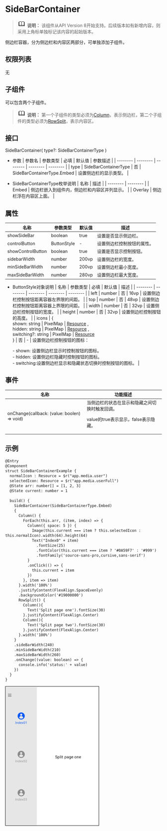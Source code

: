 # SideBarContainer

> ![icon-note.gif](public_sys-resources/icon-note.gif) **说明：**
> 该组件从API Version 8开始支持。后续版本如有新增内容，则采用上角标单独标记该内容的起始版本。


侧边栏容器，分为侧边栏和内容区两部分，可单独添加子组件。


## 权限列表

无


## 子组件

可以包含两个子组件。
> ![](../../public_sys-resources/icon-note.gif) **说明：**
> 第一个子组件的类型必须为[Column](ts-container-column.md)，表示侧边栏，第二个子组件的类型必须为[RowSplit](ts-container-rowsplit.md)，表示内容区。



## 接口

SideBarContainer( type?: SideBarContainerType )

- 参数
  | 参数名 | 参数类型 | 必填 | 默认值 | 参数描述 | 
  | -------- | -------- | -------- | -------- | -------- |
  | type | SideBarContainerType | 否 | SideBarContainerType.Embed | 设置侧边栏的显示类型。 | 

- SideBarContainerType枚举说明
  | 名称 | 描述 |
  | -------- | -------- |
  | Embed | 侧边栏嵌入到组件内，侧边栏和内容区并列显示。 |
  | Overlay | 侧边栏浮在内容区上面。 |

## 属性

| 名称 | 参数类型 | 默认值 | 描述 |
| -------- | -------- | -------- | -------- |
| showSideBar | boolean | true | 设置是否显示侧边栏。 |
| controlButton | ButtonStyle                                                | - | 设置侧边栏控制按钮的属性。 |
| showControlButton | boolean | true | 设置是否显示控制按钮。 |
| sidebarWidth | number | 200vp | 设置侧边栏的宽度。 |
| minSideBarWidth | number | 200vp | 设置侧边栏最小宽度。 |
| maxSideBarWidth | number | 280vp | 设置侧边栏最大宽度。 |

- ButtonStyle对象说明
  | 名称 | 参数类型 | 必填 | 默认值 | 描述 |
  | -------- | -------- | -------- | -------- | -------- |
  | left | number | 否 | 16vp | 设置侧边栏控制按钮距离容器左界限的间距。 |
  | top | number | 否 | 48vp | 设置侧边栏控制按钮距离容器上界限的间距。 |
  | width | number | 否 | 32vp | 设置侧边栏控制按钮的宽度。 |
  | height | number | 否 | 32vp | 设置侧边栏控制按钮的高度。 |
  | icons | {<br/>shown:&nbsp;string \| PixelMap \| [Resource](../../ui/ts-types.md#resource类型) ,<br/>hidden:&nbsp;string \| PixelMap \| [Resource](../../ui/ts-types.md#resource类型) ,<br/>switching?:&nbsp;string \| PixelMap \| [Resource](../../ui/ts-types.md#resource类型) <br/>} | 否 | - | 设置侧边栏控制按钮的图标：<br/> </p> - shown: 设置侧边栏显示时控制按钮的图标。<br>- hidden: 设置侧边栏隐藏时控制按钮的图标。<br>- switching:设置侧边栏显示和隐藏状态切换时控制按钮的图标。 | 




## 事件

| 名称 | 功能描述 | 
| -------- | -------- |
| onChange(callback: (value: boolen) =&gt; void) | 当侧边栏的状态在显示和隐藏之间切换时触发回调。<p> value的true表示显示，false表示隐藏。|  


## 示例

```
@Entry
@Component
struct SideBarContainerExample {
  normalIcon : Resource = $r("app.media.user")
  selectedIcon: Resource = $r("app.media.userFull")
  @State arr: number[] = [1, 2, 3]
  @State current: number = 1

  build() {
    SideBarContainer(SideBarContainerType.Embed)
    {
      Column() {
        ForEach(this.arr, (item, index) => {
          Column({ space: 5 }) {
            Image(this.current === item ? this.selectedIcon : this.normalIcon).width(64).height(64)
            Text("Index0" + item)
              .fontSize(25)
              .fontColor(this.current === item ? '#0A59F7' : '#999')
              .fontFamily('source-sans-pro,cursive,sans-serif')
          }
          .onClick(() => {
            this.current = item
          })
        }, item => item)
      }.width('100%')
      .justifyContent(FlexAlign.SpaceEvenly)
      .backgroundColor('#19000000')
      RowSplit() {
        Column(){
          Text('Split page one').fontSize(30)
        }.justifyContent(FlexAlign.Center)
        Column(){
          Text('Split page two').fontSize(30)
        }.justifyContent(FlexAlign.Center)
      }.width('100%')
    }
    .sideBarWidth(240)
    .minSideBarWidth(210)
    .maxSideBarWidth(260)
    .onChange((value: boolean) => {
      console.info('status:' + value)
    })
  }
}
```
<img src="figures/sidebarcontainer.png" style="border: 1px solid black;" width="300" height="447" align="middle" />
